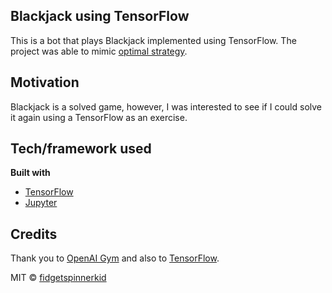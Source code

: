 ## Blackjack using TensorFlow
This is a bot that plays Blackjack implemented using TensorFlow. The project was able to mimic [optimal strategy](https://www.blackjackapprenticeship.com/blackjack-strategy-charts/).

## Motivation
Blackjack is a solved game, however, I was interested to see if I could solve it again using a TensorFlow as an exercise.
 

## Tech/framework used
<b>Built with</b>
- [TensorFlow](https://www.tensorflow.org/)
- [Jupyter](https://jupyter.org/)

## Credits
Thank you to [OpenAI Gym](https://gym.openai.com/) and also to [TensorFlow](https://www.tensorflow.org/).

MIT © [fidgetspinnerkid]()
